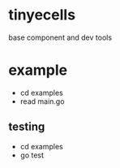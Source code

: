 # tinyecells
base component and dev tools

# example
- cd examples
- read main.go

## testing
- cd examples
- go test